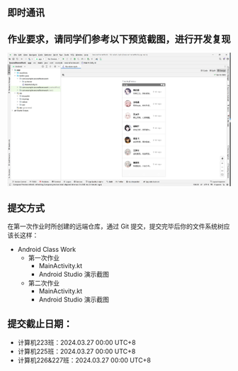 ## 即时通讯

## 作业要求，请同学们参考以下预览截图，进行开发复现

<img src="./picture1.png">

## 提交方式

在第一次作业时所创建的远端仓库，通过 Git 提交，提交完毕后你的文件系统树应该长这样：

- Android Class Work
    - 第一次作业
        - MainActivity.kt
        - Android Studio 演示截图
    - 第二次作业
        - MainActivity.kt
        - Android Studio 演示截图

## 提交截止日期：

- 计算机223班：2024.03.27 00:00 UTC+8
- 计算机225班：2024.03.27 00:00 UTC+8
- 计算机226&227班：2024.03.27 00:00 UTC+8